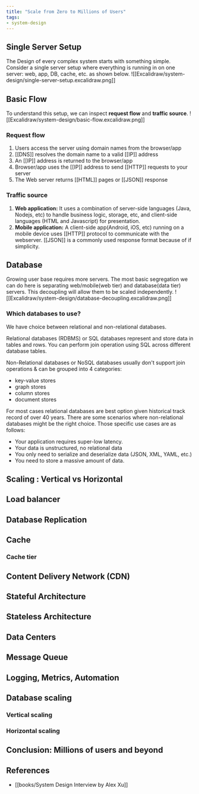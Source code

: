 ```yaml
---
title: "Scale from Zero to Millions of Users"
tags:
- system-design
---
```



## Single Server Setup
The Design of every complex system starts with something simple. Consider a single server setup where everything is running in on one server: web, app, DB, cache, etc. as shown below.
![[Excalidraw/system-design/single-server-setup.excalidraw.png]]

## Basic Flow
To understand this setup, we can inspect **request flow** and **traffic source**.
![[Excalidraw/system-design/basic-flow.excalidraw.png]]

### Request flow
1. Users access the server using domain names from the browser/app
2. [[DNS]] resolves the domain name to a valid [[IP]] address
3. An [[IP]] address is returned to the browser/app
4. Browser/app uses the [[IP]] address to send [[HTTP]] requests to your server
5. The Web server returns [[HTML]] pages or [[JSON]] response

### Traffic source
1. **Web application:** It uses a combination of server-side languages (Java, Nodejs, etc) to handle business logic, storage, etc, and client-side languages (HTML and Javascript) for presentation.
2. **Mobile application:** A client-side app(Android, iOS, etc) running on a mobile device uses [[HTTP]] protocol to communicate with the webserver. [[JSON]] is a commonly used response format because of if simplicity.

## Database
Growing user base requires more servers. The most basic segregation we can do here is separating web/mobile(web tier) and database(data tier) servers. This decoupling will allow them to be scaled independently.
![[Excalidraw/system-design/database-decoupling.excalidraw.png]]

### Which databases to use?
We have choice between relational and non-relational databases.

Relational databases (RDBMS) or SQL databases represent and store data in tables and rows. You can perform join operation using SQL across different database tables.

Non-Relational databases or NoSQL databases usually don't support join operations & can be grouped into 4 categories:
- key-value stores
- graph stores
- column stores
- document stores

For most cases relational databases are best option given historical track record of over 40 years. There are some scenarios where non-relational databases might be the right choice. Those specific use cases are as follows:
- Your application requires super-low latency.
- Your data is unstructured, no relational data
- You only need to serialize and deserialize data (JSON, XML, YAML, etc.)
- You need to store a massive amount of data.

## Scaling : Vertical vs Horizontal
## Load balancer
## Database Replication
## Cache
### Cache tier
## Content Delivery Network (CDN)
## Stateful Architecture
## Stateless Architecture
## Data Centers
## Message Queue
## Logging, Metrics, Automation
## Database scaling
### Vertical scaling
### Horizontal scaling
## Conclusion: Millions of users and beyond

## References
- [[books/System Design Interview by Alex Xu]]

